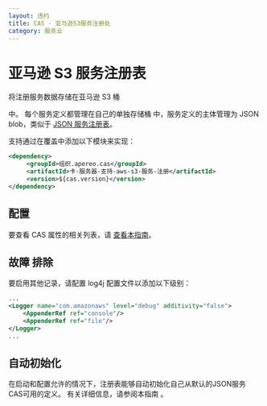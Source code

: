 ```yaml
---
layout: 违约
title: CAS - 亚马逊S3服务注册处
category: 服务业
---
```


# 亚马逊 S3 服务注册表

将注册服务数据存储在亚马逊 S3</a> 桶

中。 每个服务定义都管理在自己的单独存储桶 中，服务定义的主体管理为 JSON blob，类似于 [JSON 服务注册表](JSON-Service-Management.html)。</p> 

支持通过在覆盖中添加以下模块来实现：



```xml
<dependency>
     <groupId>组织.apereo.cas</groupId>
     <artifactId>卡-服务器-支持-aws-s3-服务-注册</artifactId>
     <version>${cas.version}</version>
</dependency>
```




## 配置

要查看 CAS 属性的相关列表，请 [查看本指南](../configuration/Configuration-Properties.html#amazon-s3-service-registry)。



## 故障 排除

要启用其他记录，请配置 log4j 配置文件以添加以下级别：



```xml
...
<Logger name="com.amazonaws" level="debug" additivity="false">
    <AppenderRef ref="console"/>
    <AppenderRef ref="file"/>
</Logger>
...
```




## 自动初始化

在启动和配置允许的情况下，注册表能够自动初始化自己从默认的JSON服务 CAS可用的定义。 有关详细信息，请参阅本指南</a> 。</p>
